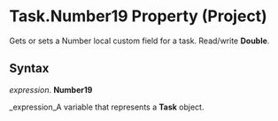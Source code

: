 
# Task.Number19 Property (Project)

Gets or sets a Number local custom field for a task. Read/write  **Double**.


## Syntax

 _expression_. **Number19**

 _expression_A variable that represents a  **Task** object.

